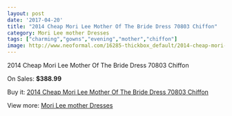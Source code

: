 ```yaml
---
layout: post
date: '2017-04-20'
title: "2014 Cheap Mori Lee Mother Of The Bride Dress 70803 Chiffon"
category: Mori Lee mother Dresses
tags: ["charming","gowns","evening","mother","chiffon"]
image: http://www.neoformal.com/16285-thickbox_default/2014-cheap-mori-lee-mother-of-the-bride-dress-70803-chiffon.jpg
---
```

2014 Cheap Mori Lee Mother Of The Bride Dress 70803 Chiffon

On Sales: **$388.99**
<a href="https://www.neoformal.com/en/mori-lee-mother-dresses-2014/5433-2014-cheap-mori-lee-mother-of-the-bride-dress-70803-chiffon.html"><amp-img layout="responsive" width="600" height="600" src="//www.neoformal.com/16285-thickbox_default/2014-cheap-mori-lee-mother-of-the-bride-dress-70803-chiffon.jpg" alt="2014 Cheap Mori Lee Mother Of The Bride Dress 70803 Chiffon 0" /></a>
<a href="https://www.neoformal.com/en/mori-lee-mother-dresses-2014/5433-2014-cheap-mori-lee-mother-of-the-bride-dress-70803-chiffon.html"><amp-img layout="responsive" width="600" height="600" src="//www.neoformal.com/16287-thickbox_default/2014-cheap-mori-lee-mother-of-the-bride-dress-70803-chiffon.jpg" alt="2014 Cheap Mori Lee Mother Of The Bride Dress 70803 Chiffon 1" /></a>
<a href="https://www.neoformal.com/en/mori-lee-mother-dresses-2014/5433-2014-cheap-mori-lee-mother-of-the-bride-dress-70803-chiffon.html"><amp-img layout="responsive" width="600" height="600" src="//www.neoformal.com/16286-thickbox_default/2014-cheap-mori-lee-mother-of-the-bride-dress-70803-chiffon.jpg" alt="2014 Cheap Mori Lee Mother Of The Bride Dress 70803 Chiffon 2" /></a>

Buy it: [2014 Cheap Mori Lee Mother Of The Bride Dress 70803 Chiffon](https://www.neoformal.com/en/mori-lee-mother-dresses-2014/5433-2014-cheap-mori-lee-mother-of-the-bride-dress-70803-chiffon.html "2014 Cheap Mori Lee Mother Of The Bride Dress 70803 Chiffon")

View more: [Mori Lee mother Dresses](https://www.neoformal.com/en/64-mori-lee-mother-dresses-2014 "Mori Lee mother Dresses")